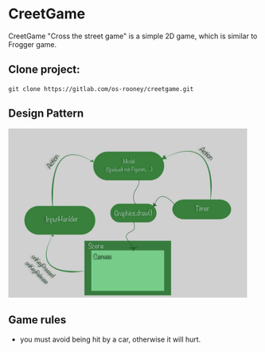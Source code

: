 # CreetGame

CreetGame "Cross the street game" is a simple 2D game, which is similar to Frogger game. 


## Clone project:
```
git clone https://gitlab.com/os-rooney/creetgame.git
```

## Design Pattern
<img src="src/img/designPattern.jpg" style="width:30rem">

## Game rules
- you must avoid being hit by a car, otherwise it will hurt.
